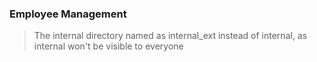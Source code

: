 ### Employee Management


> The internal directory named as internal_ext instead of internal, as internal won't be visible to everyone 

